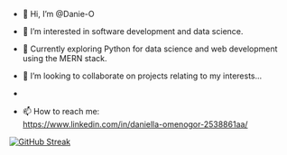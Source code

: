 - 👋 Hi, I’m @Danie-O
- 👀 I’m interested in software development and data science.
- 🌱 Currently exploring Python for data science and web development using the MERN stack.
- 🌱 I’m looking to collaborate on projects relating to my interests...
- 

- 📫 How to reach me:  
     <https://www.linkedin.com/in/daniella-omenogor-2538861aa/>

[![GitHub Streak](http://github-readme-streak-stats.herokuapp.com?user=Danie-O&theme=highcontrast&border_radius=5.4)](https://git.io/streak-stats)
<!---
Danie-O/Danie-O is a ✨ special ✨ repository because its `README.md` (this file) appears on your GitHub profile.
You can click the Preview link to take a look at your changes.
--->
